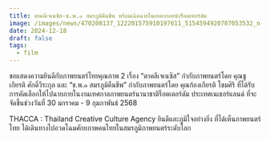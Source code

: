 ```yaml
---
title: ตาคลีเจเนซิส-ช.พ.๑ สมรภูมิคืนชีพ พร้อมเฉิดฉายในเทศกาลหนังร็อตเทอร์ดัม
image: /images/news/470208137_122201575910197611_5154594920707053532_n-1-.jpg
date: 2024-12-18
draft: false
tags:
  - film
---
```

ขอแสดงความยินดีกับภาพยนตร์ไทยคุณภาพ 2 เรื่อง “ตาคลีเจเนซิส” กำกับภาพยนตร์โดย คุณชูเกียรติ ศักดิ์วีระกุล และ “ช.พ.๑ สมรภูมิคืนชีพ” กำกับภาพยนตร์โดย คุณก้องเกียรติ โขมศิริ ที่ได้รับการคัดเลือกให้ไปฉายภายในงานเทศกาลภาพยนตร์นานาชาติร็อตเตอร์ดัม ประเทศเนเธอร์แลนด์ ที่จะจัดขึ้นช่วงวันที่ 30 มกราคม - 9 กุมภาพันธ์ 2568

THACCA : Thailand Creative Culture Agency ยินดีและภูมิใจอย่างยิ่ง ที่ได้เห็นภาพยนตร์ไทย ได้เดินทางไปอวดโฉมศักยภาพคนไทยในสมรภูมิภาพยนตร์ระดับโลก
